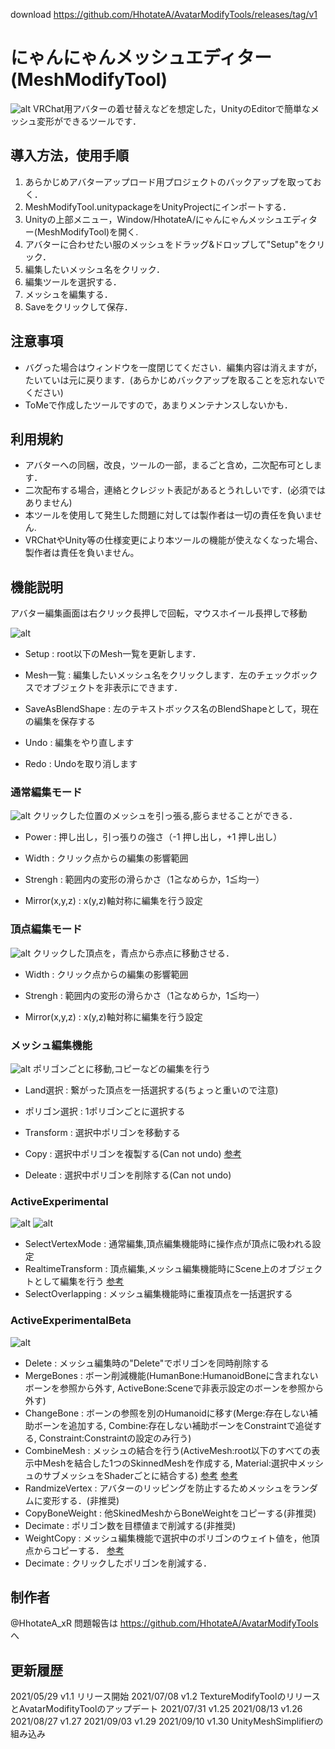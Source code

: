 download https://github.com/HhotateA/AvatarModifyTools/releases/tag/v1

# にゃんにゃんメッシュエディター(MeshModifyTool)

![alt](./Manual/000.png)
VRChat用アバターの着せ替えなどを想定した，UnityのEditorで簡単なメッシュ変形ができるツールです．

## 導入方法，使用手順
1. あらかじめアバターアップロード用プロジェクトのバックアップを取っておく．
2. MeshModifyTool.unitypackageをUnityProjectにインポートする．
3. Unityの上部メニュー，Window/HhotateA/にゃんにゃんメッシュエディター(MeshModifyTool)を開く.
4. アバターに合わせたい服のメッシュをドラッグ&ドロップして"Setup"をクリック．
5. 編集したいメッシュ名をクリック．
6. 編集ツールを選択する．
7. メッシュを編集する．
8. Saveをクリックして保存．

## 注意事項
- バグった場合はウィンドウを一度閉じてください．編集内容は消えますが，たいていは元に戻ります．(あらかじめバックアップを取ることを忘れないでください)
- ToMeで作成したツールですので，あまりメンテナンスしないかも．

## 利用規約
- アバターへの同梱，改良，ツールの一部，まるごと含め，二次配布可とします．
- 二次配布する場合，連絡とクレジット表記があるとうれしいです．(必須ではありません)
- 本ツールを使用して発生した問題に対しては製作者は一切の責任を負いません.
- VRChatやUnity等の仕様変更により本ツールの機能が使えなくなった場合、製作者は責任を負いません。

## 機能説明

アバター編集画面は右クリック長押しで回転，マウスホイール長押しで移動

![alt](./Manual/001.png)
- Setup : root以下のMesh一覧を更新します．
- Mesh一覧 : 編集したいメッシュ名をクリックします．左のチェックボックスでオブジェクトを非表示にできます．

- SaveAsBlendShape : 左のテキストボックス名のBlendShapeとして，現在の編集を保存する

- Undo : 編集をやり直します
- Redo : Undoを取り消します

### 通常編集モード
![alt](./Manual/002.png)
 クリックした位置のメッシュを引っ張る,膨らませることができる．
 
- Power : 押し出し，引っ張りの強さ（-1 押し出し，+1 押し出し）
- Width : クリック点からの編集の影響範囲
- Strengh : 範囲内の変形の滑らかさ（1≧なめらか，1≦均一）

- Mirror(x,y,z) : x(y,z)軸対称に編集を行う設定
 
 ### 頂点編集モード
![alt](./Manual/003.png)
  クリックした頂点を，青点から赤点に移動させる．
  
 - Width : クリック点からの編集の影響範囲
 - Strengh : 範囲内の変形の滑らかさ（1≧なめらか，1≦均一）

- Mirror(x,y,z) : x(y,z)軸対称に編集を行う設定

### メッシュ編集機能
![alt](./Manual/004.png)
 ポリゴンごとに移動,コピーなどの編集を行う
 
 - Land選択 : 繋がった頂点を一括選択する(ちょっと重いので注意)
 - ポリゴン選択 : 1ポリゴンごとに選択する
 
 - Transform : 選択中ポリゴンを移動する
 - Copy : 選択中ポリゴンを複製する(Can not undo) [参考](https://twitter.com/HhotateA_xR/status/1395655196781387778?s=20)
 - Deleate : 選択中ポリゴンを削除する(Can not undo)
 
 ### ActiveExperimental
![alt](./Manual/005.png)
![alt](./Manual/006.png)
 - SelectVertexMode : 通常編集,頂点編集機能時に操作点が頂点に吸われる設定
 - RealtimeTransform : 頂点編集,メッシュ編集機能時にScene上のオブジェクトとして編集を行う [参考](https://twitter.com/HhotateA_xR/status/1396059845766172674?s=20)
 - SelectOverlapping : メッシュ編集機能時に重複頂点を一括選択する
 
 ### ActiveExperimentalBeta
![alt](./Manual/007.png)
 - Delete : メッシュ編集時の"Delete"でポリゴンを同時削除する
 - MergeBones : ボーン削減機能(HumanBone:HumanoidBoneに含まれないボーンを参照から外す, ActiveBone:Sceneで非表示設定のボーンを参照から外す)
 - ChangeBone : ボーンの参照を別のHumanoidに移す(Merge:存在しない補助ボーンを追加する, Combine:存在しない補助ボーンをConstraintで追従する, Constraint:Constraintの設定のみ行う)
 - CombineMesh : メッシュの結合を行う(ActiveMesh:root以下のすべての表示中Meshを結合した1つのSkinnedMeshを作成する, Material:選択中メッシュのサブメッシュをShaderごとに結合する) [参考](https://twitter.com/HhotateA_xR/status/1398421460973064196?s=20) [参考](https://twitter.com/HhotateA_xR/status/1392077207061745664?s=20)
 - RandmizeVertex : アバターのリッピングを防止するためメッシュをランダムに変形する．(非推奨)
 - CopyBoneWeight : 他SkinedMeshからBoneWeightをコピーする(非推奨)
 - Decimate : ポリゴン数を目標値まで削減する(非推奨)
 - WeightCopy : メッシュ編集機能で選択中のポリゴンのウェイト値を，他頂点からコピーする． [参考](https://twitter.com/HhotateA_xR/status/1398421178432192513?s=20)
 - Decimate : クリックしたポリゴンを削減する．

## 制作者
@HhotateA_xR
問題報告は https://github.com/HhotateA/AvatarModifyTools へ

## 更新履歴
2021/05/29 v1.1 リリース開始
2021/07/08 v1.2 TextureModifyToolのリリースとAvatarModifityToolのアップデート
2021/07/31 v1.25
2021/08/13 v1.26
2021/08/27 v1.27
2021/09/03 v1.29
2021/09/10 v1.30 UnityMeshSimplifierの組み込み